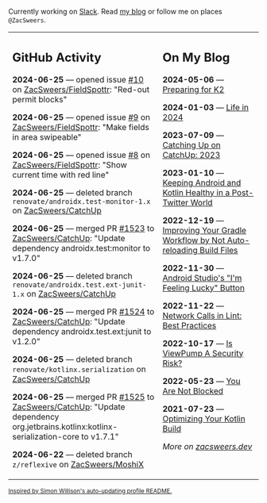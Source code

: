 Currently working on [Slack](https://slack.com/). Read [my blog](https://zacsweers.dev/) or follow me on places `@ZacSweers`.

<table><tr><td valign="top" width="60%">

## GitHub Activity
<!-- githubActivity starts -->
**2024-06-25** — opened issue [#10](https://github.com/ZacSweers/FieldSpottr/issues/10) on [ZacSweers/FieldSpottr](https://github.com/ZacSweers/FieldSpottr): "Red-out permit blocks"

**2024-06-25** — opened issue [#9](https://github.com/ZacSweers/FieldSpottr/issues/9) on [ZacSweers/FieldSpottr](https://github.com/ZacSweers/FieldSpottr): "Make fields in area swipeable"

**2024-06-25** — opened issue [#8](https://github.com/ZacSweers/FieldSpottr/issues/8) on [ZacSweers/FieldSpottr](https://github.com/ZacSweers/FieldSpottr): "Show current time with red line"

**2024-06-25** — deleted branch `renovate/androidx.test-monitor-1.x` on [ZacSweers/CatchUp](https://github.com/ZacSweers/CatchUp)

**2024-06-25** — merged PR [#1523](https://github.com/ZacSweers/CatchUp/pull/1523) to [ZacSweers/CatchUp](https://github.com/ZacSweers/CatchUp): "Update dependency androidx.test:monitor to v1.7.0"

**2024-06-25** — deleted branch `renovate/androidx.test.ext-junit-1.x` on [ZacSweers/CatchUp](https://github.com/ZacSweers/CatchUp)

**2024-06-25** — merged PR [#1524](https://github.com/ZacSweers/CatchUp/pull/1524) to [ZacSweers/CatchUp](https://github.com/ZacSweers/CatchUp): "Update dependency androidx.test.ext:junit to v1.2.0"

**2024-06-25** — deleted branch `renovate/kotlinx.serialization` on [ZacSweers/CatchUp](https://github.com/ZacSweers/CatchUp)

**2024-06-25** — merged PR [#1525](https://github.com/ZacSweers/CatchUp/pull/1525) to [ZacSweers/CatchUp](https://github.com/ZacSweers/CatchUp): "Update dependency org.jetbrains.kotlinx:kotlinx-serialization-core to v1.7.1"

**2024-06-22** — deleted branch `z/reflexive` on [ZacSweers/MoshiX](https://github.com/ZacSweers/MoshiX)
<!-- githubActivity ends -->
</td><td valign="top" width="40%">

## On My Blog
<!-- blog starts -->
**2024-05-06** — [Preparing for K2](https://www.zacsweers.dev/preparing-for-k2/)

**2024-01-03** — [Life in 2024](https://www.zacsweers.dev/life-in-2024/)

**2023-07-09** — [Catching Up on CatchUp: 2023](https://www.zacsweers.dev/catching-up-on-catchup-2023/)

**2023-01-10** — [Keeping Android and Kotlin Healthy in a Post-Twitter World](https://www.zacsweers.dev/keeping-android-healthy/)

**2022-12-19** — [Improving Your Gradle Workflow by Not Auto-reloading Build Files](https://www.zacsweers.dev/improving-your-workflow-by-not-auto-reloading-build-files/)

**2022-11-30** — [Android Studio's "I'm Feeling Lucky" Button](https://www.zacsweers.dev/android-studios-im-feeling-lucky-button/)

**2022-11-22** — [Network Calls in Lint: Best Practices](https://www.zacsweers.dev/network-calls-in-lint-best-practices/)

**2022-10-17** — [Is ViewPump A Security Risk?](https://www.zacsweers.dev/is-viewpump-a-security-risk/)

**2022-05-23** — [You Are Not Blocked](https://www.zacsweers.dev/you-are-not-blocked/)

**2021-07-23** — [Optimizing Your Kotlin Build](https://www.zacsweers.dev/optimizing-your-kotlin-build/)
<!-- blog ends -->
_More on [zacsweers.dev](https://zacsweers.dev/)_
</td></tr></table>

<sub><a href="https://simonwillison.net/2020/Jul/10/self-updating-profile-readme/">Inspired by Simon Willison's auto-updating profile README.</a></sub>